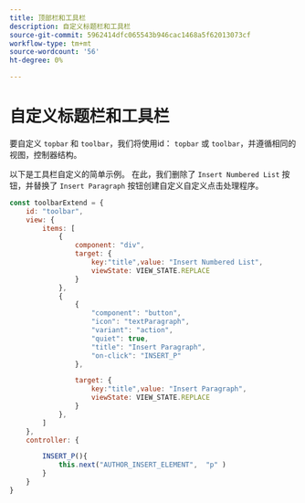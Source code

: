 ```yaml
---
title: 顶部栏和工具栏
description: 自定义标题栏和工具栏
source-git-commit: 5962414dfc065543b946cac1468a5f62013073cf
workflow-type: tm+mt
source-wordcount: '56'
ht-degree: 0%

---
```



# 自定义标题栏和工具栏

要自定义 `topbar` 和 `toolbar`，我们将使用id： `topbar` 或 `toolbar`，并遵循相同的视图，控制器结构。

以下是工具栏自定义的简单示例。 在此，我们删除了 `Insert Numbered List` 按钮，并替换了 `Insert Paragraph` 按钮创建自定义自定义点击处理程序。

```js title = toolbar_customisation.js
const toolbarExtend = {
    id: "toolbar",
    view: {
        items: [
            {
                component: "div",
                target: {
                    key:"title",value: "Insert Numbered List",                    
                    viewState: VIEW_STATE.REPLACE
                }
            },
            {
                {
                    "component": "button",
                    "icon": "textParagraph",
                    "variant": "action",
                    "quiet": true,
                    "title": "Insert Paragraph",
                    "on-click": "INSERT_P"
                },

                target: {
                    key:"title",value: "Insert Paragraph",                    
                    viewState: VIEW_STATE.REPLACE
                }
            },
        ]
    },
    controller: {

        INSERT_P(){
            this.next("AUTHOR_INSERT_ELEMENT",  "p" )
        }
    }
}
```
